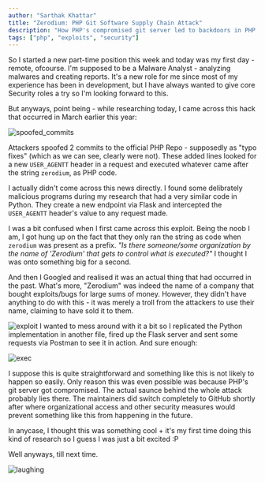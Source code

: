 ```yaml
---
author: "Sarthak Khattar"
title: "Zerodium: PHP Git Software Supply Chain Attack"
description: "How PHP's compromised git server led to backdoors in PHP source code"
tags: ["php", "exploits", "security"]
---
```


So I started a new part-time position this week and today was my first day - remote, ofcourse.
I'm supposed to be a Malware Analyst - analyzing malwares and creating reports. It's a new role for me since
most of my experience has been in development, but I have always wanted to give core Security roles a try so
I'm looking forward to this.

But anyways, point being - while researching today, I came across this hack that occurred in March earlier this year:

![spoofed_commits](/static/4_zerodium/php-rce.jpg)

Attackers spoofed 2 commits to the official PHP Repo - supposedly as "typo fixes" (which as we can see, clearly were not).
These added lines looked for a new `USER_AGENTT` header in a request and executed whatever came after the string `zerodium`, as PHP code.

I actually didn't come across this news directly. I found some delibrately malicious programs during my research that had a very similar code in Python. They create a new endpoint via Flask and intercepted the `USER_AGENTT` header's value to any request made. 

I was a bit confused when I first came across this exploit. Being the noob I am, I got hung up on the fact that they only ran
the string as code when `zerodium` was present as a prefix. _"Is there someone/some organization by the name of 'Zerodium' that gets to control what is executed?"_ I thought I was onto something big for a second.

And then I Googled and realised it was an actual thing that had occurred in the past. What's more, "Zerodium" was indeed the name of a company that bought exploits/bugs for large sums of money. However, they didn't have anything to do with this - it was merely a troll from the attackers to use their name, claiming to have sold it to them.

![exploit](/static/4_zerodium/exploit.png)
I wanted to mess around with it a bit so I replicated the Python implementation in another file, fired up the Flask server and sent some requests via Postman to see it in action. And sure enough:

![exec](/static/4_zerodium/execution.png)

I suppose this is quite straightforward and something like this is not likely to happen so easily. Only reason this was even possible was because PHP's git server got compromised. The actual saunce behind the whole attack probably lies there. The maintainers did switch completely to GitHub shortly after where organizational access and other security measures would prevent something like this from happening in the future.

In anycase, I thought this was something cool + it's my first time doing this kind of research so I guess I was just a bit excited :P

Well anyways, till next time.

![laughing](/static/4_zerodium/laughing.gif)